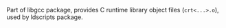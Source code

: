 Part of libgcc package, provides C runtime library object files (`crt<...>.o`),
used by ldscripts package.